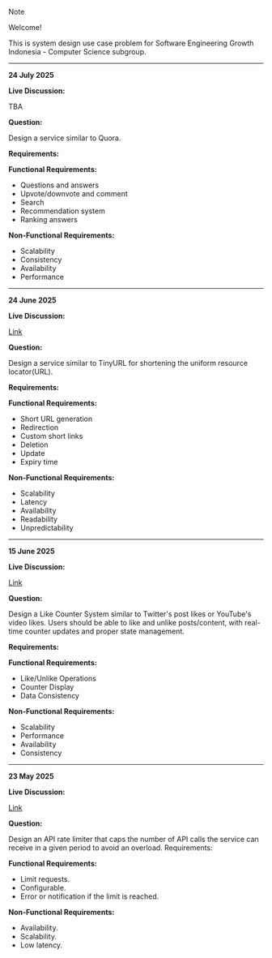 > [!NOTE]
> Welcome!
>
> This is system design use case problem  for Software Engineering Growth Indonesia - Computer Science subgroup.

---

**24 July 2025**

**Live Discussion:**

TBA

**Question:**

Design a service similar to Quora.

**Requirements:**

**Functional Requirements:**
- Questions and answers
- Upvote/downvote and comment
- Search
- Recommendation system
- Ranking answers

**Non-Functional Requirements:**
- Scalability
- Consistency
- Availability
- Performance

------

**24 June 2025**

**Live Discussion:**

[Link](https://www.youtube.com/live/VkUsfNzyOW0?si=pgmAl2Zj9vDcpeTl)

**Question:**

Design a service similar to TinyURL for shortening the uniform resource locator(URL).

**Requirements:**

**Functional Requirements:**
- Short URL generation
- Redirection
- Custom short links
- Deletion
- Update
- Expiry time

**Non-Functional Requirements:**
- Scalability
- Latency
- Availability
- Readability
- Unpredictability

------

**15 June 2025**

**Live Discussion:**

[Link](https://www.youtube.com/watch?v=zSZP31aIFPA)

**Question:**

Design a Like Counter System similar to Twitter's post likes or YouTube's video likes. Users should be able to like and unlike posts/content, with real-time counter updates and proper state management.

**Requirements:**

**Functional Requirements:**
- Like/Unlike Operations
- Counter Display
- Data Consistency

**Non-Functional Requirements:**
- Scalability
- Performance
- Availability
- Consistency

------

**23 May 2025**

**Live Discussion:**

[Link](https://www.youtube.com/live/gBrOn1bejuM?si=b05dgTIzKSnNp-i4)

**Question:**

Design an API rate limiter that caps the number of API calls the service can receive in a given period to avoid an overload.
Requirements:

**Functional Requirements:**
- Limit requests.
- Configurable.
- Error or notification if the limit is reached.

**Non-Functional Requirements:**
- Availability.
- Scalability.
- Low latency.
